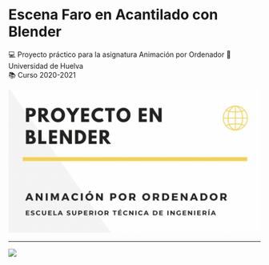 # Escena Faro en Acantilado con Blender

:computer: Proyecto práctico para la asignatura Animación por Ordenador
:school: Universidad de Huelva  
:books: Curso 2020-2021

<img src="Capturas/Captura de pantalla 2022-02-25 a las 12.13.33.png"/>

---

<img src="Capturas/Feb-25-2022 12-40-03.gif"/>